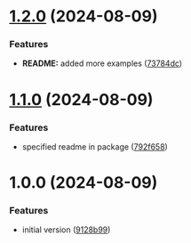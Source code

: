 # [1.2.0](https://github.com/KernelPanic92/ngx-fastboot/compare/v1.1.0...v1.2.0) (2024-08-09)


### Features

* **README:** added more examples ([73784dc](https://github.com/KernelPanic92/ngx-fastboot/commit/73784dcc6a43a922cd3d56a042d710dc111ce38c))

# [1.1.0](https://github.com/KernelPanic92/ngx-fastboot/compare/v1.0.0...v1.1.0) (2024-08-09)


### Features

* specified readme in package ([792f658](https://github.com/KernelPanic92/ngx-fastboot/commit/792f6581a4a063e7d31ea7937dd1e9620a5b22b4))

# 1.0.0 (2024-08-09)


### Features

* initial version ([9128b99](https://github.com/KernelPanic92/ngx-fastboot/commit/9128b99344bedfde665f03e8e2ab11c51da00869))
